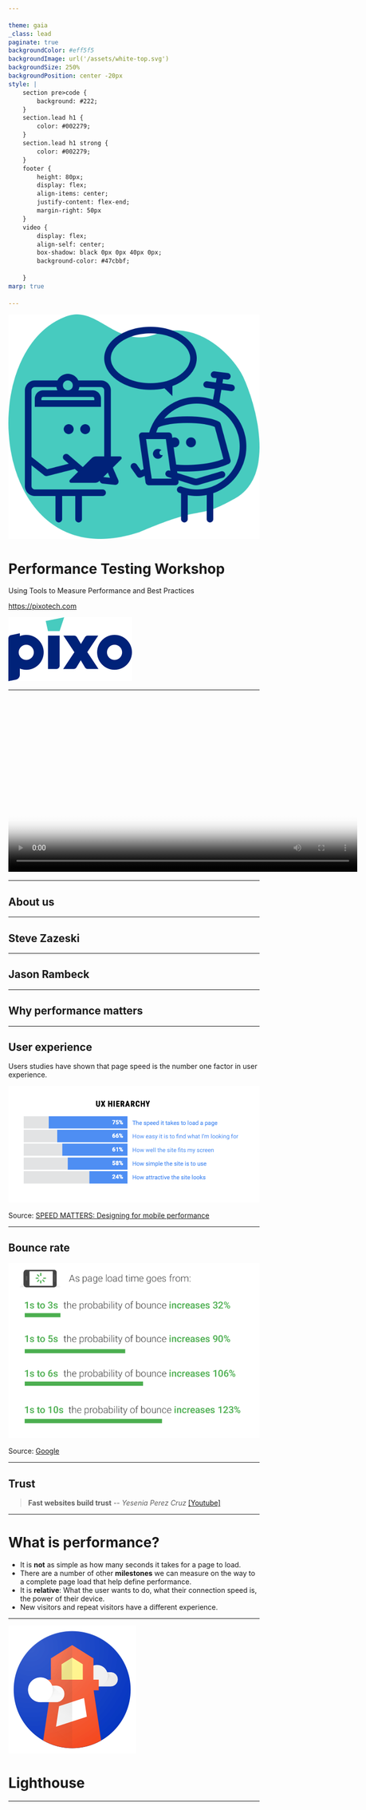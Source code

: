 ```yaml
---

theme: gaia
_class: lead
paginate: true
backgroundColor: #eff5f5
backgroundImage: url('/assets/white-top.svg')
backgroundSize: 250%
backgroundPosition: center -20px
style: |
    section pre>code {
        background: #222;
    }
    section.lead h1 {
        color: #002279;
    }
    section.lead h1 strong {
        color: #002279;
    }
    footer {
        height: 80px;
        display: flex;
        align-items: center;
        justify-content: flex-end;
        margin-right: 50px
    }
    video {
        display: flex;
        align-self: center;
        box-shadow: black 0px 0px 40px 0px;
        background-color: #47cbbf;

    }
marp: true

---
```


![bg left:40% 70%](/assets/discover.svg)

# **Performance Testing Workshop**

Using Tools to Measure Performance and Best Practices

https://pixotech.com

![image](/assets/pixo-logo.svg)

---
<!--
footer: '![image](/assets/pixo-logo.svg)'
_class: lead
-->

<video width="700" class="bg" poster="/assets/play.svg" onclick="this.paused ? this.play() : this.pause(); this.blur()" onpause="">
    <source src="/assets/layout-instability2.webm" type="video/mp4">
</video>

---

## About us

---

## Steve Zazeski

---

## Jason Rambeck

---

## Why performance matters

---

## User experience
<!--
_class: lead
-->
Users studies have shown that page speed is the number one factor in user experience.

![width:700px](/assets/ux-hierarchy.png)

Source: [SPEED MATTERS: Designing for mobile performance](https://www.awwwards.com/brain-food-perceived-performance/)

---

## Bounce rate
<!--
_class: lead
-->

![image](/assets/bounce-rates.png)

Source: [Google](https://www.thinkwithgoogle.com/marketing-resources/data-measurement/mobile-page-speed-new-industry-benchmarks/)

---

<!--
_class: lead
-->

## Trust

> **Fast websites build trust**
> -- _Yesenia Perez Cruz_ [[Youtube]](https://www.youtube.com/watch?v=wBcPEZf0hwI)

---

# What is performance? 

* It is **not** as simple as how many seconds it takes for a page to load.
* There are a number of other **milestones** we can measure on the way to a complete page load that help define performance.
* It is **relative**: What the user wants to do, what their connection speed is, the power of their device.
* New visitors and repeat visitors have a different experience.

--- 

![bg left:40% 70%](/assets/lighthouse-logo.svg)

# Lighthouse

---

